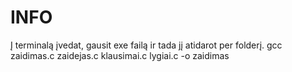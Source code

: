 # INFO
Į terminalą įvedat, gausit exe failą ir tada jį atidarot per folderį.
gcc zaidimas.c zaidejas.c klausimai.c lygiai.c -o zaidimas
